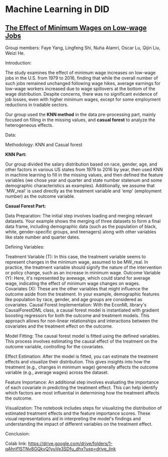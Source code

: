 # Machine Learning in DID
## [The Effect of Minimum Wages on Low-wage Jobs](https://doi.org/10.1093/qje/qjz014)
Group members: Faye Yang, Lingfeng Shi, Nuha Alamri, Oscar Lu, Qijin Liu, Weizi He.

Introduction:

The study examines the effect of minimum wage increases on low-wage jobs in the U.S. from 1979 to 2016, finding that while the overall number of such jobs remained unchanged following wage hikes, average earnings for low-wage workers increased due to wage spillovers at the bottom of the wage distribution. Despite concerns, there was no significant evidence of job losses, even with higher minimum wages, except for some employment reductions in tradable sectors.

Our group used the **KNN method** in the data pre-processing part, mainly focused on filling in the missing values, and **casual forest** to analyze the heterogeneous effects.

Data:

Methodology: KNN and Casual forest

**KNN Part:**

Our group divided the salary distribution based on race, gender, age, and other factors in various US states from 1979 to 2016 by year, then used KNN in machine learning to fill in the missing values, and then defined the feature variables (we chose year and quarter and state number statenum and some demographic characteristics as examples). Additionally, we assume that 'MW_real' is used directly as the treatment variable and 'emp' (employment number) as the outcome variable.

**Casual Forest Part:**

Data Preparation: The initial step involves loading and merging relevant datasets. Your example shows the merging of three datasets to form a final data frame, including demographic data (such as the population of black, white, gender-specific groups, and teenagers) along with other variables like state number and quarter dates.

Defining Variables:

Treatment Variable (T): In this case, the treatment variable seems to represent changes in the minimum wage, assumed to be MW_real. In practice, the treatment variable should signify the nature of the intervention or policy change, such as an increase in minimum wage.
Outcome Variable (Y): Here, it's represented by avewage, which could stand for average wage, indicating the effect of minimum wage changes on wages.
Covariates (X): These are the other variables that might influence the outcome aside from the treatment. In your example, demographic features like population by race, gender, and age groups are considered as covariates.
Causal Forest Implementation: With the EconML library's CausalForestDML class, a causal forest model is instantiated with gradient boosting regressors for both the outcome and treatment models. This approach allows for non-linear relationships and interactions between the covariates and the treatment effect on the outcome.

Model Fitting: The causal forest model is fitted using the defined variables. This process involves estimating the causal effect of the treatment on the outcome variable, controlling for the covariates.

Effect Estimation: After the model is fitted, you can estimate the treatment effects and visualize their distribution. This gives insights into how the treatment (e.g., changes in minimum wage) generally affects the outcome variable (e.g., average wages) across the dataset.

Feature Importance: An additional step involves evaluating the importance of each covariate in predicting the treatment effect. This can help identify which factors are most influential in determining how the treatment affects the outcome.

Visualization: The notebook includes steps for visualizing the distribution of estimated treatment effects and the feature importance scores. These visual representations aid in interpreting the model's findings and understanding the impact of different variables on the treatment effect.

Conclusion:

Colab link: https://drive.google.com/drive/folders/1-qAhrif1STNy8GQkvQ1yuVe3SDfu_dhx?usp=drive_link
